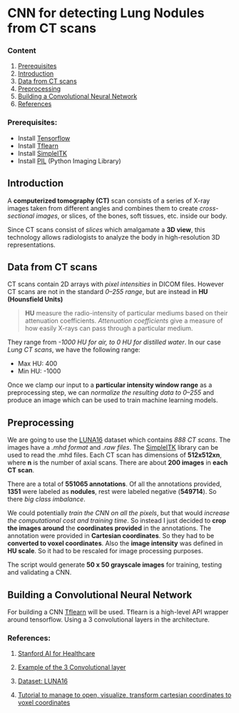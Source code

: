 # CNN for detecting Lung Nodules from CT scans


### Content

1. [Prerequisites](#Prerequisites)
2. [Introduction](#Introduction)
3. [Data from CT scans](#Data)
4. [Preprocessing](#LUNA16)
5. [Building a Convolutional Neural Network](#CNN)
6. [References](#References)

### <a id='Prerequisites'></a> Prerequisites:

* Install [Tensorflow](https://www.tensorflow.org/install/)
* Install [Tflearn](http://tflearn.org/)
* Install [SimpleITK](http://www.simpleitk.org/)
* Install [PIL](http://pythonware.com/products/pil/) (Python Imaging Library)

## <a id='Introduction'></a> Introduction


A **computerized tomography (CT)** scan consists of a series of X-ray images taken from different angles and combines them to create *cross-sectional images*, or slices, of the bones, soft tissues, etc. inside our body.

Since CT scans consist of *slices* which amalgamate a **3D view**, this technology allows radiologists to analyze the body in high-resolution 3D representations.


## <a id='Data'></a> Data from CT scans


CT scans contain 2D arrays with *pixel intensities* in DICOM files. However CT scans are not in the standard *0–255 range*, but are instead in **HU (Hounsfield Units)**

> **HU** measure the radio-intensity of particular  mediums based on their attenuation coefficients. *Attenuation coefficients* give a measure of how easily X-rays can pass through a particular medium.

They range from *-1000 HU for air, to 0 HU for distilled water*. In our case *Lung CT scans*, we have the following range:


* Max HU: 400
* Min HU: -1000

Once we clamp our input to a **particular intensity window range** as a preprocessing step, we can *normalize the resulting data to 0–255* and produce an image which can be used to train machine learning models.

## <a id='LUNA16'></a> Preprocessing


We are going to use the [LUNA16](https://luna16.grand-challenge.org/home/) dataset which contains *888 CT scans*. The images have a *.mhd format* and *.raw files*. The [SimpleITK](http://www.simpleitk.org/) library can be used to read the .mhd files. Each CT scan has dimensions of **512x512xn**, where **n** is the number of axial scans. There are about **200 images** in **each CT scan**.

There are a total of **551065 annotations**. Of all the annotations provided, **1351** were labeled as **nodules**, rest were labeled negative (**549714**). So there *big class imbalance*.

We could potentially *train the CNN on all the pixels*, but that would *increase the computational cost and training time*. So instead I just decided to **crop the images around** the **coordinates provided** in the annotations. The annotation were provided in **Cartesian coordinates**. So they had to be **converted to voxel coordinates**. Also the **image intensity** was defined in **HU scale**. So it had to be rescaled for image processing purposes.

The script would generate **50 x 50 grayscale images** for training, testing and validating a CNN.

## <a id='CNN'></a> Building a Convolutional Neural Network


For building a CNN [Tflearn](http://tflearn.org/) will be used. Tflearn is a high-level API wrapper around tensorflow. Using a 3 convolutional layers in the architecture.

### <a id='References'></a> References:

1. [Stanford AI for Healthcare](https://medium.com/stanford-ai-for-healthcare/superman-isnt-the-only-one-with-x-ray-vision-deep-learning-for-ct-scans-290aaa7ba5c1)

2. [Example of the 3 Convolutional layer](https://github.com/swethasubramanian/LungCancerDetection)

3. [Dataset: LUNA16](https://luna16.grand-challenge.org/home/)

4. [Tutorial to manage to open, visualize, transform cartesian coordinates to voxel coordinates](https://luna16.grand-challenge.org/tutorial/)
